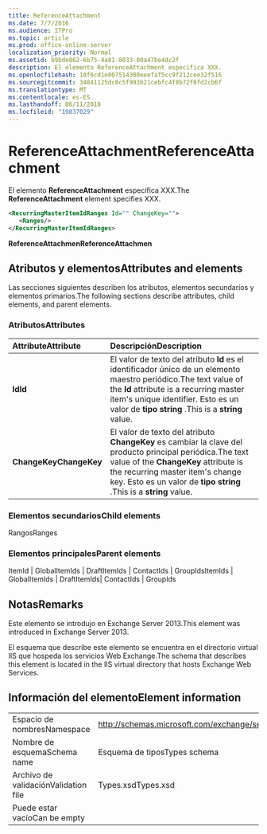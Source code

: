 ```yaml
---
title: ReferenceAttachment
ms.date: 7/7/2016
ms.audience: ITPro
ms.topic: article
ms.prod: office-online-server
localization_priority: Normal
ms.assetid: b9bde862-6b75-4a81-8033-00a47be4dc2f
description: El elemento ReferenceAttachment especifica XXX.
ms.openlocfilehash: 10f6cd1e007514300eeefaf5cc9f212cee32f516
ms.sourcegitcommit: 34041125dc8c5f993b21cebfc4f8b72f0fd2cb6f
ms.translationtype: MT
ms.contentlocale: es-ES
ms.lasthandoff: 06/11/2018
ms.locfileid: "19837029"
---
```

# <a name="referenceattachment"></a><span data-ttu-id="5ebf9-103">ReferenceAttachment</span><span class="sxs-lookup"><span data-stu-id="5ebf9-103">ReferenceAttachment</span></span>

<span data-ttu-id="5ebf9-104">El elemento **ReferenceAttachment** especifica XXX.</span><span class="sxs-lookup"><span data-stu-id="5ebf9-104">The **ReferenceAttachment** element specifies XXX.</span></span> 
  
```XML
<RecurringMasterItemIdRanges Id="" ChangeKey="">
   <Ranges/>
</RecurringMasterItemIdRanges>
```

 <span data-ttu-id="5ebf9-105">**ReferenceAttachmen**</span><span class="sxs-lookup"><span data-stu-id="5ebf9-105">**ReferenceAttachmen**</span></span>
## <a name="attributes-and-elements"></a><span data-ttu-id="5ebf9-106">Atributos y elementos</span><span class="sxs-lookup"><span data-stu-id="5ebf9-106">Attributes and elements</span></span>

<span data-ttu-id="5ebf9-107">Las secciones siguientes describen los atributos, elementos secundarios y elementos primarios.</span><span class="sxs-lookup"><span data-stu-id="5ebf9-107">The following sections describe attributes, child elements, and parent elements.</span></span>
  
### <a name="attributes"></a><span data-ttu-id="5ebf9-108">Atributos</span><span class="sxs-lookup"><span data-stu-id="5ebf9-108">Attributes</span></span>

|<span data-ttu-id="5ebf9-109">**Attribute**</span><span class="sxs-lookup"><span data-stu-id="5ebf9-109">**Attribute**</span></span>|<span data-ttu-id="5ebf9-110">**Descripción**</span><span class="sxs-lookup"><span data-stu-id="5ebf9-110">**Description**</span></span>|
|:-----|:-----|
|<span data-ttu-id="5ebf9-111">**Id**</span><span class="sxs-lookup"><span data-stu-id="5ebf9-111">**Id**</span></span> <br/> |<span data-ttu-id="5ebf9-112">El valor de texto del atributo **Id** es el identificador único de un elemento maestro periódico.</span><span class="sxs-lookup"><span data-stu-id="5ebf9-112">The text value of the **Id** attribute is a recurring master item's unique identifier.</span></span> <span data-ttu-id="5ebf9-113">Esto es un valor de **tipo string** .</span><span class="sxs-lookup"><span data-stu-id="5ebf9-113">This is a **string** value.</span></span>  <br/> |
|<span data-ttu-id="5ebf9-114">**ChangeKey**</span><span class="sxs-lookup"><span data-stu-id="5ebf9-114">**ChangeKey**</span></span> <br/> |<span data-ttu-id="5ebf9-115">El valor de texto del atributo **ChangeKey** es cambiar la clave del producto principal periódica.</span><span class="sxs-lookup"><span data-stu-id="5ebf9-115">The text value of the **ChangeKey** attribute is the recurring master item's change key.</span></span> <span data-ttu-id="5ebf9-116">Esto es un valor de **tipo string** .</span><span class="sxs-lookup"><span data-stu-id="5ebf9-116">This is a **string** value.</span></span>  <br/> |
   
### <a name="child-elements"></a><span data-ttu-id="5ebf9-117">Elementos secundarios</span><span class="sxs-lookup"><span data-stu-id="5ebf9-117">Child elements</span></span>

<span data-ttu-id="5ebf9-118">Rangos</span><span class="sxs-lookup"><span data-stu-id="5ebf9-118">Ranges</span></span>
  
### <a name="parent-elements"></a><span data-ttu-id="5ebf9-119">Elementos principales</span><span class="sxs-lookup"><span data-stu-id="5ebf9-119">Parent elements</span></span>

<span data-ttu-id="5ebf9-120">ItemId | GlobalItemIds | DraftItemIds | ContactIds | GroupIds</span><span class="sxs-lookup"><span data-stu-id="5ebf9-120">ItemIds | GlobalItemIds | DraftItemIds| ContactIds | GroupIds</span></span>
  
## <a name="remarks"></a><span data-ttu-id="5ebf9-121">Notas</span><span class="sxs-lookup"><span data-stu-id="5ebf9-121">Remarks</span></span>

<span data-ttu-id="5ebf9-122">Este elemento se introdujo en Exchange Server 2013.</span><span class="sxs-lookup"><span data-stu-id="5ebf9-122">This element was introduced in Exchange Server 2013.</span></span>
  
<span data-ttu-id="5ebf9-123">El esquema que describe este elemento se encuentra en el directorio virtual IIS que hospeda los servicios Web Exchange.</span><span class="sxs-lookup"><span data-stu-id="5ebf9-123">The schema that describes this element is located in the IIS virtual directory that hosts Exchange Web Services.</span></span>
  
## <a name="element-information"></a><span data-ttu-id="5ebf9-124">Información del elemento</span><span class="sxs-lookup"><span data-stu-id="5ebf9-124">Element information</span></span>

|||
|:-----|:-----|
|<span data-ttu-id="5ebf9-125">Espacio de nombres</span><span class="sxs-lookup"><span data-stu-id="5ebf9-125">Namespace</span></span>  <br/> |http://schemas.microsoft.com/exchange/services/2006/types  <br/> |
|<span data-ttu-id="5ebf9-126">Nombre de esquema</span><span class="sxs-lookup"><span data-stu-id="5ebf9-126">Schema name</span></span>  <br/> |<span data-ttu-id="5ebf9-127">Esquema de tipos</span><span class="sxs-lookup"><span data-stu-id="5ebf9-127">Types schema</span></span>  <br/> |
|<span data-ttu-id="5ebf9-128">Archivo de validación</span><span class="sxs-lookup"><span data-stu-id="5ebf9-128">Validation file</span></span>  <br/> |<span data-ttu-id="5ebf9-129">Types.xsd</span><span class="sxs-lookup"><span data-stu-id="5ebf9-129">Types.xsd</span></span>  <br/> |
|<span data-ttu-id="5ebf9-130">Puede estar vacío</span><span class="sxs-lookup"><span data-stu-id="5ebf9-130">Can be empty</span></span>  <br/> ||
   

